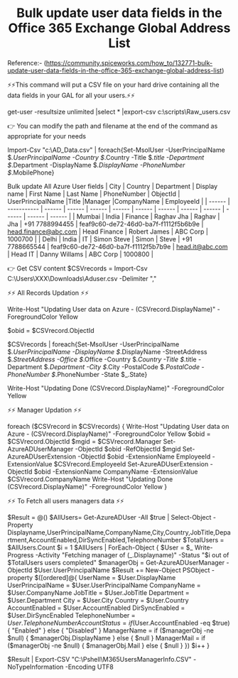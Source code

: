 <h1 align="center">Bulk update user data fields in the Office 365 Exchange Global Address List</h1>

Reference:- (https://community.spiceworks.com/how_to/132771-bulk-update-user-data-fields-in-the-office-365-exchange-global-address-list)

⚡⚡This command will put a CSV file on your hard drive containing all the data fields in your GAL for all your users.⚡⚡

get-user -resultsize unlimited |select * |export-csv c:\scripts\Raw_users.csv

👉 You can modify the path and filename at the end of the command as appropriate for your needs

Import-Csv "c:\AD_Data.csv" | foreach{Set-MsolUser -UserPrincipalName $_.UserPrincipalName -Country $_.Country -Title $_.title -Department $_.Department -DisplayName $_.DisplayName -PhoneNumber $_.MobilePhone}

Bulk update All Azure User fields
| City  | Country | Department  | Display name | First Name  | Last Name | PhoneNumber | ObjectId  | UserPrincipalName |Title |Manager |CompanyName | EmployeeId |
| ------ | ----------- | ------ | ------ | ------ | ------ | ------ | ------ | ------ | ------ | ------ | ------ | ------ |
| Mumbai  | India  | Finance  | Raghav Jha  | Raghav | Jha  | +91 7788994455  | feaf9c60-de72-46d0-ba7f-f1112f5b6b9e  | head.finance@abc.com  | Head Finance | Robert James  | ABC Corp  | 1000700  | 
| Delhi  | India  | IT  | Simon Steve  | Simon  | Steve  |  +91 7788665544  | feaf9c60-de72-46d0-ba7f-f1112f5b7b9e  | head.it@abc.com  | Head IT  | Danny Willams  | ABC Corp  | 1000800  |

👉  Get CSV content
$CSVrecords = Import-Csv C:\Users\XXX\Downloads\Aduser.csv -Delimiter ","

⚡⚡ All Records Updation ⚡⚡

Write-Host "Updating User data on Azure - $($CSVrecord.DisplayName)" -ForegroundColor Yellow

$obid = $CSVrecord.ObjectId

$CSVrecords | foreach{Set-MsolUser -UserPrincipalName $_.UserPrincipalName -DisplayName $_.DisplayName  -StreetAddress $_.StreetAddress -Office $_.Office -Country $_.Country -Title $_.title -Department $_.Department -City $_.City -PostalCode $_.PostalCode -PhoneNumber $_.PhoneNumber -State $_.State}

Write-Host "Updating Done $($CSVrecord.DisplayName)" -ForegroundColor Yellow

⚡⚡ Manager Updation ⚡⚡

foreach ($CSVrecord in $CSVrecords) 
{
    Write-Host "Updating User data on Azure - $($CSVrecord.DisplayName)" -ForegroundColor Yellow
    $obid = $CSVrecord.ObjectId
    $mgid = $CSVrecord.Manager
    Set-AzureADUserManager -ObjectId $obid -RefObjectId $mgid
    Set-AzureADUserExtension -ObjectId $obid -ExtensionName EmployeeId -ExtensionValue $CSVrecord.EmployeeId
    Set-AzureADUserExtension -ObjectId $obid -ExtensionName CompanyName -ExtensionValue $CSVrecord.CompanyName
    Write-Host "Updating Done $($CSVrecord.DisplayName)" -ForegroundColor Yellow
}

⚡⚡ To Fetch all users managers data ⚡⚡

$Result = @()
$AllUsers= Get-AzureADUser -All $true | Select-Object -Property Displayname,UserPrincipalName,CompanyName,City,Country,JobTitle,Department,AccountEnabled,DirSyncEnabled,TelephoneNumber
$TotalUsers = $AllUsers.Count
$i = 1 
$AllUsers | ForEach-Object {
$User = $_
Write-Progress -Activity "Fetching manager of $($_.Displayname)" -Status "$i out of $TotalUsers users completed"
$managerObj = Get-AzureADUserManager -ObjectId $User.UserPrincipalName
$Result += New-Object PSObject -property $([ordered]@{ 
UserName = $User.DisplayName
UserPrincipalName = $User.UserPrincipalName
CompanyName = $User.CompanyName
JobTitle = $User.JobTitle
Department = $User.Department
City = $User.City
Country = $User.Country
AccountEnabled = $User.AccountEnabled
DirSyncEnabled = $User.DirSyncEnabled
TelephoneNumber = $User.TelephoneNumber
AccountStatus = if ($User.AccountEnabled -eq $true) { "Enabled" } else { "Disabled" }
ManagerName = if ($managerObj -ne $null) { $managerObj.DisplayName } else { $null }
ManagerMail = if ($managerObj -ne $null) { $managerObj.Mail } else { $null }
})
$i++
}

$Result | Export-CSV "C:\Pshell\M365UsersManagerInfo.CSV" -NoTypeInformation -Encoding UTF8



